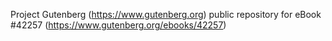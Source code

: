 Project Gutenberg (https://www.gutenberg.org) public repository for eBook #42257 (https://www.gutenberg.org/ebooks/42257)
